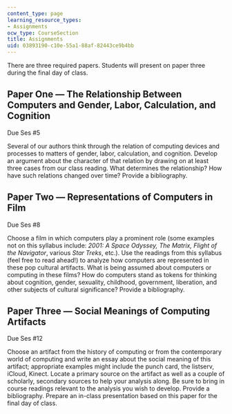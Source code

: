 ```yaml
---
content_type: page
learning_resource_types:
- Assignments
ocw_type: CourseSection
title: Assignments
uid: 03893190-c10e-55a1-88af-82443ce9b4bb
---
```


There are three required papers. Students will present on paper three during the final day of class.

Paper One — The Relationship Between Computers and Gender, Labor, Calculation, and Cognition
--------------------------------------------------------------------------------------------

Due Ses #5

Several of our authors think through the relation of computing devices and processes to matters of gender, labor, calculation, and cognition. Develop an argument about the character of that relation by drawing on at least three cases from our class reading. What determines the relationship? How have such relations changed over time? Provide a bibliography.

Paper Two — Representations of Computers in Film
------------------------------------------------

Due Ses #8

Choose a film in which computers play a prominent role (some examples not on this syllabus include: _2001: A Space Odyssey, The Matrix, Flight of the Navigator_, various _Star Treks_, etc.). Use the readings from this syllabus (feel free to read ahead!) to analyze how computers are represented in these pop cultural artifacts. What is being assumed about computers or computing in these films? How do computers stand as tokens for thinking about cognition, gender, sexuality, childhood, government, liberation, and other subjects of cultural significance? Provide a bibliography.

Paper Three — Social Meanings of Computing Artifacts
----------------------------------------------------

Due Ses #12

Choose an artifact from the history of computing or from the contemporary world of computing and write an essay about the social meaning of this artifact; appropriate examples might include the punch card, the listserv, iCloud, Kinect. Locate a primary source on the artifact as well as a couple of scholarly, secondary sources to help your analysis along. Be sure to bring in course readings relevant to the analysis you wish to develop. Provide a bibliography. Prepare an in-class presentation based on this paper for the final day of class.